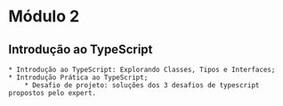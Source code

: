 # Módulo 2

 
## Introdução ao TypeScript
    * Introdução ao TypeScript: Explorando Classes, Tipos e Interfaces;
    * Introdução Prática ao TypeScript;
        * Desafio de projeto: soluções dos 3 desafios de typescript propostos pelo expert. 